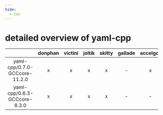 ```yaml
---
hide:
  - toc
---
```


detailed overview of yaml-cpp
=============================

| |donphan|victini|joltik|skitty|gallade|accelgor|swalot|doduo|
| :---: | :---: | :---: | :---: | :---: | :---: | :---: | :---: | :---: |
|yaml-cpp/0.7.0-GCCcore-11.2.0|x|x|x|x|-|x|x|x|
|yaml-cpp/0.6.3-GCCcore-8.3.0|x|x|x|x|-|-|-|-|
